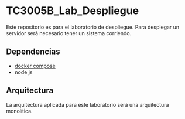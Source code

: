 # TC3005B_Lab_Despliegue

Este repositorio es para el laboratorio de despliegue. Para desplegar un servidor será necesario tener un sistema corriendo.

## Dependencias 
- [docker compose](https://docs.docker.com/compose/)
- node js

## Arquitectura
La arquitectura aplicada para este laboratorio será una arquitectura monolítica.

